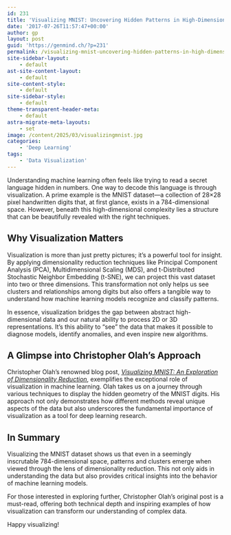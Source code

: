 ```yaml
---
id: 231
title: 'Visualizing MNIST: Uncovering Hidden Patterns in High-Dimensional Data'
date: '2017-07-26T11:57:47+00:00'
author: gp
layout: post
guid: 'https://genmind.ch/?p=231'
permalink: /visualizing-mnist-uncovering-hidden-patterns-in-high-dimensional-data/
site-sidebar-layout:
    - default
ast-site-content-layout:
    - default
site-content-style:
    - default
site-sidebar-style:
    - default
theme-transparent-header-meta:
    - default
astra-migrate-meta-layouts:
    - set
image: /content/2025/03/visualizingmnist.jpg
categories:
    - 'Deep Learning'
tags:
    - 'Data Visualization'
---
```


Understanding machine learning often feels like trying to read a secret language hidden in numbers. One way to decode this language is through visualization. A prime example is the MNIST dataset—a collection of 28×28 pixel handwritten digits that, at first glance, exists in a 784-dimensional space. However, beneath this high-dimensional complexity lies a structure that can be beautifully revealed with the right techniques.

## Why Visualization Matters

Visualization is more than just pretty pictures; it’s a powerful tool for insight. By applying dimensionality reduction techniques like Principal Component Analysis (PCA), Multidimensional Scaling (MDS), and t-Distributed Stochastic Neighbor Embedding (t-SNE), we can project this vast dataset into two or three dimensions. This transformation not only helps us see clusters and relationships among digits but also offers a tangible way to understand how machine learning models recognize and classify patterns.

In essence, visualization bridges the gap between abstract high-dimensional data and our natural ability to process 2D or 3D representations. It’s this ability to “see” the data that makes it possible to diagnose models, identify anomalies, and even inspire new algorithms.

## A Glimpse into Christopher Olah’s Approach

Christopher Olah’s renowned blog post, [*Visualizing MNIST: An Exploration of Dimensionality Reduction*](https://colah.github.io/posts/2014-10-Visualizing-MNIST/), exemplifies the exceptional role of visualization in machine learning. Olah takes us on a journey through various techniques to display the hidden geometry of the MNIST digits. His approach not only demonstrates how different methods reveal unique aspects of the data but also underscores the fundamental importance of visualization as a tool for deep learning research.

## In Summary

Visualizing the MNIST dataset shows us that even in a seemingly inscrutable 784-dimensional space, patterns and clusters emerge when viewed through the lens of dimensionality reduction. This not only aids in understanding the data but also provides critical insights into the behavior of machine learning models.

For those interested in exploring further, Christopher Olah’s original post is a must-read, offering both technical depth and inspiring examples of how visualization can transform our understanding of complex data.

Happy visualizing!
